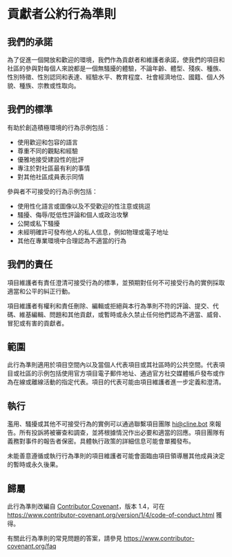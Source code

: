 # 貢獻者公約行為準則

## 我們的承諾

為了促進一個開放和歡迎的環境，我們作為貢獻者和維護者承諾，使我們的項目和社區的參與對每個人來說都是一個無騷擾的體驗，不論年齡、體型、殘疾、種族、性別特徵、性別認同和表達、經驗水平、教育程度、社會經濟地位、國籍、個人外貌、種族、宗教或性取向。

## 我們的標準

有助於創造積極環境的行為示例包括：

- 使用歡迎和包容的語言
- 尊重不同的觀點和經驗
- 優雅地接受建設性的批評
- 專注於對社區最有利的事情
- 對其他社區成員表示同情

參與者不可接受的行為示例包括：

- 使用性化語言或圖像以及不受歡迎的性注意或挑逗
- 騷擾、侮辱/貶低性評論和個人或政治攻擊
- 公開或私下騷擾
- 未經明確許可發布他人的私人信息，例如物理或電子地址
- 其他在專業環境中合理認為不適當的行為

## 我們的責任

項目維護者有責任澄清可接受行為的標準，並預期對任何不可接受行為的實例採取適當和公平的糾正行動。

項目維護者有權利和責任刪除、編輯或拒絕與本行為準則不符的評論、提交、代碼、維基編輯、問題和其他貢獻，或暫時或永久禁止任何他們認為不適當、威脅、冒犯或有害的貢獻者。

## 範圍

此行為準則適用於項目空間內以及當個人代表項目或其社區時的公共空間。代表項目或社區的示例包括使用官方項目電子郵件地址、通過官方社交媒體帳戶發布或作為在線或離線活動的指定代表。項目的代表可能由項目維護者進一步定義和澄清。

## 執行

濫用、騷擾或其他不可接受行為的實例可以通過聯繫項目團隊 hi@cline.bot 來報告。所有投訴將被審查和調查，並將根據情況作出必要和適當的回應。項目團隊有義務對事件的報告者保密。具體執行政策的詳細信息可能會單獨發布。

未能善意遵循或執行行為準則的項目維護者可能會面臨由項目領導層其他成員決定的暫時或永久後果。

## 歸屬

此行為準則改編自 [Contributor Covenant][homepage]，版本 1.4，可在 https://www.contributor-covenant.org/version/1/4/code-of-conduct.html 獲得。

[homepage]: https://www.contributor-covenant.org

有關此行為準則的常見問題的答案，請參見 https://www.contributor-covenant.org/faq
